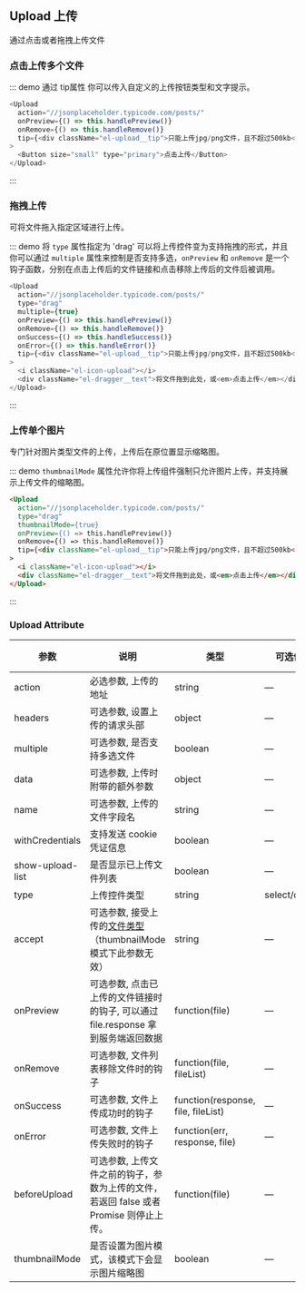 ## Upload 上传

通过点击或者拖拽上传文件

### 点击上传多个文件

::: demo 通过 tip属性 你可以传入自定义的上传按钮类型和文字提示。
```javascript
<Upload
  action="//jsonplaceholder.typicode.com/posts/"
  onPreview={() => this.handlePreview()}
  onRemove={() => this.handleRemove()}
  tip={<div className="el-upload__tip">只能上传jpg/png文件，且不超过500kb</div>}
>
  <Button size="small" type="primary">点击上传</Button>
</Upload>
```
:::

### 拖拽上传

可将文件拖入指定区域进行上传。

::: demo 将 `type` 属性指定为 'drag' 可以将上传控件变为支持拖拽的形式，并且你可以通过 `multiple` 属性来控制是否支持多选，`onPreview` 和 `onRemove` 是一个钩子函数，分别在点击上传后的文件链接和点击移除上传后的文件后被调用。
```javascript
<Upload
  action="//jsonplaceholder.typicode.com/posts/"
  type="drag"
  multiple={true}
  onPreview={() => this.handlePreview()}
  onRemove={() => this.handleRemove()}
  onSuccess={() => this.handleSuccess()}
  onError={() => this.handleError()}
  tip={<div className="el-upload__tip">只能上传jpg/png文件，且不超过500kb</div>}
>
  <i className="el-icon-upload"></i>
  <div className="el-dragger__text">将文件拖到此处，或<em>点击上传</em></div>
</Upload>
```
:::

### 上传单个图片

专门针对图片类型文件的上传，上传后在原位置显示缩略图。

::: demo `thumbnailMode` 属性允许你将上传组件强制只允许图片上传，并支持展示上传文件的缩略图。
```html
<Upload
  action="//jsonplaceholder.typicode.com/posts/"
  type="drag"
  thumbnailMode={true}
  onPreview={() => this.handlePreview()}
  onRemove={() => this.handleRemove()}
  tip={<div className="el-upload__tip">只能上传jpg/png文件，且不超过500kb</div>}
>
  <i className="el-icon-upload"></i>
  <div className="el-dragger__text">将文件拖到此处，或<em>点击上传</em></div>
</Upload>
```
:::

### Upload Attribute

| 参数      | 说明          | 类型      | 可选值                           | 默认值  |
|---------- |-------------- |---------- |--------------------------------  |-------- |
| action | 必选参数, 上传的地址 | string | — | — |
| headers | 可选参数, 设置上传的请求头部 | object | — | — |
| multiple | 可选参数, 是否支持多选文件 | boolean | — | — |
| data | 可选参数, 上传时附带的额外参数 | object | — | — |
| name | 可选参数, 上传的文件字段名 | string | — | file |
| withCredentials | 支持发送 cookie 凭证信息 | boolean | — | false |
| show-upload-list | 是否显示已上传文件列表 | boolean | — | true |
| type | 上传控件类型 | string | select/drag | select |
| accept | 可选参数, 接受上传的[文件类型](https://developer.mozilla.org/en-US/docs/Web/HTML/Element/input#attr-accept)（thumbnailMode 模式下此参数无效）| string | — | — |
| onPreview | 可选参数, 点击已上传的文件链接时的钩子, 可以通过 file.response 拿到服务端返回数据 | function(file) | — | — |
| onRemove | 可选参数, 文件列表移除文件时的钩子 | function(file, fileList) | — | — |
| onSuccess | 可选参数, 文件上传成功时的钩子 | function(response, file, fileList) | — | — |
| onError | 可选参数, 文件上传失败时的钩子 | function(err, response, file) | — | — |
| beforeUpload | 可选参数, 上传文件之前的钩子，参数为上传的文件，若返回 false 或者 Promise 则停止上传。 | function(file) | — | — |
| thumbnailMode | 是否设置为图片模式，该模式下会显示图片缩略图 | boolean | — | false |
